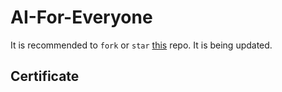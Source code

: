 # AI-For-Everyone
It is recommended to `fork` or `star` [this](https://github.com/ChanchalKumarMaji/Coursera-AI-For-Everyone-deeplearning.ai) repo. It is being updated. 

## Certificate

